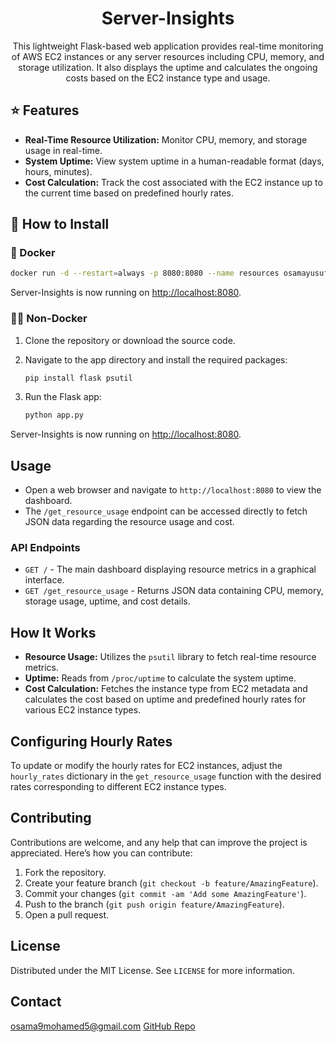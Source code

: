 <div align="center">
   <h1> Server-Insights</h1>
    <!-- <img src="" alt="Profile Image" style="border-radius: 50%; width: 300px; height: 300px; object-fit: cover;"> -->
        <p>This lightweight Flask-based web application provides real-time monitoring of AWS EC2 instances or any server resources including CPU, memory, and storage utilization. It also displays the uptime and calculates the ongoing costs based on the EC2 instance type and usage.</p>
</div>

## ⭐ Features

- **Real-Time Resource Utilization:** Monitor CPU, memory, and storage usage in real-time.
- **System Uptime:** View system uptime in a human-readable format (days, hours, minutes).
- **Cost Calculation:** Track the cost associated with the EC2 instance up to the current time based on predefined hourly rates.

## 🔧 How to Install

### 🐳 Docker

```bash
docker run -d --restart=always -p 8080:8080 --name resources osamayusuf/resource-insight:v1
```

Server-Insights is now running on [http://localhost:8080](http://localhost:8080).

### 💪🏻 Non-Docker

1. Clone the repository or download the source code.
2. Navigate to the app directory and install the required packages:

   ```bash
   pip install flask psutil
   ```

3. Run the Flask app:

   ```bash
   python app.py
   ```

Server-Insights is now running on [http://localhost:8080](http://localhost:8080).

## Usage

- Open a web browser and navigate to `http://localhost:8080` to view the dashboard.
- The `/get_resource_usage` endpoint can be accessed directly to fetch JSON data regarding the resource usage and cost.

### API Endpoints

- `GET /` - The main dashboard displaying resource metrics in a graphical interface.
- `GET /get_resource_usage` - Returns JSON data containing CPU, memory, storage usage, uptime, and cost details.

## How It Works

- **Resource Usage:** Utilizes the `psutil` library to fetch real-time resource metrics.
- **Uptime:** Reads from `/proc/uptime` to calculate the system uptime.
- **Cost Calculation:** Fetches the instance type from EC2 metadata and calculates the cost based on uptime and predefined hourly rates for various EC2 instance types.

## Configuring Hourly Rates

To update or modify the hourly rates for EC2 instances, adjust the `hourly_rates` dictionary in the `get_resource_usage` function with the desired rates corresponding to different EC2 instance types.

## Contributing

Contributions are welcome, and any help that can improve the project is appreciated. Here’s how you can contribute:

1. Fork the repository.
2. Create your feature branch (`git checkout -b feature/AmazingFeature`).
3. Commit your changes (`git commit -am 'Add some AmazingFeature'`).
4. Push to the branch (`git push origin feature/AmazingFeature`).
5. Open a pull request.

## License

Distributed under the MIT License. See `LICENSE` for more information.

## Contact

osama9mohamed5@gmail.com
[GitHub Repo](https://github.com/osama-yusuf/Server-Insights)
